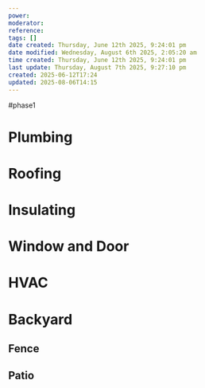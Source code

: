 ```yaml
---
power: 
moderator: 
reference: 
tags: []
date created: Thursday, June 12th 2025, 9:24:01 pm
date modified: Wednesday, August 6th 2025, 2:05:20 am
time created: Thursday, June 12th 2025, 9:24:01 pm
last update: Thursday, August 7th 2025, 9:27:10 pm
created: 2025-06-12T17:24
updated: 2025-08-06T14:15
---
```

#phase1 

# Plumbing
## 
# Roofing
## 
# Insulating
## 
# Window and Door
## 
# 
# HVAC
# Backyard
## Fence
## Patio
